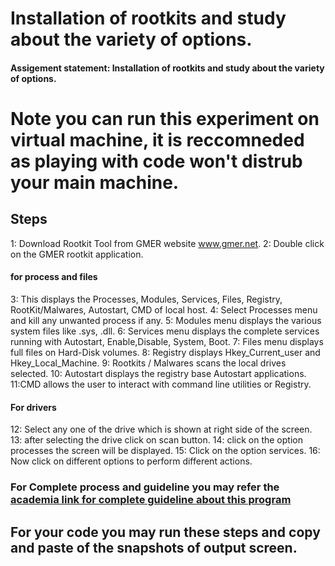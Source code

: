#  Installation of rootkits and study about the variety of options.
#### Assigement statement: Installation of rootkits and study about the variety of options.
# Note you can run this experiment on virtual machine, it is reccomneded as playing with code won't distrub your main machine.
## Steps 
1: Download Rootkit Tool from GMER website www.gmer.net.
2: Double click on the GMER rootkit application.

#### for process and files
3: This displays the Processes, Modules, Services, Files, Registry, RootKit/Malwares, Autostart, CMD of local host.
4: Select Processes menu and kill any unwanted process if any.
5: Modules menu displays the various system files like .sys, .dll.
6: Services menu displays the complete services running with Autostart, Enable,Disable, System, Boot.
7: Files menu displays full files on Hard-Disk volumes.
8: Registry displays Hkey_Current_user and Hkey_Local_Machine.
9: Rootkits / Malwares scans the local drives selected.
10: Autostart displays the registry base Autostart applications.
11:CMD allows the user to interact with command line utilities or Registry.
#### For drivers
12: Select any one of the drive which is shown at right side of the screen.
13: after selecting the drive click on scan button.
14: click on the option processes the screen will be displayed.
15: Click on the option services.
16: Now click on different options to perform different actions.


### For Complete process and guideline you may refer the [academia link for complete guideline about this program](https://www.academia.edu/27942906/Experiment_no_11_install_rootkits_and_study_variety_of_options?auto=download)
 

## For your code you may run these steps and copy and paste of the snapshots of output screen.
 
